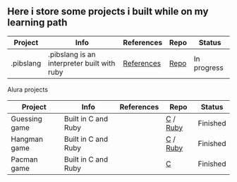 ## Here i store some projects i built while on my learning path

| Project | Info | References | Repo | Status |
| -- | -- | -- | -- | -- |
| .pibslang | .pibslang is an interpreter built with ruby | [References](https://github.com/biancaguzenski/learning-path/blob/master/references.md) | [Repo](https://github.com/biancaguzenski/pibs-lang) | In progress |

Alura projects

| Project | Info | References | Repo | Status |
| -- | -- | -- | -- | -- |
| Guessing game | Built in C and Ruby | | [C](https://github.com/biancaguzenski/projects-courses/tree/master/guessGame) / [Ruby](https://github.com/biancaguzenski/projects-courses/tree/master/guessGameRuby)| Finished |
| Hangman game |  Built in C and Ruby | | [C](https://github.com/biancaguzenski/projects-courses/tree/master/hangman) / [Ruby](https://github.com/biancaguzenski/projects-courses/tree/master/hangmanRuby)| Finished |
| Pacman game | Built in C and Ruby | | [C](https://github.com/biancaguzenski/projects-courses/tree/master/pacman)| Finished |
